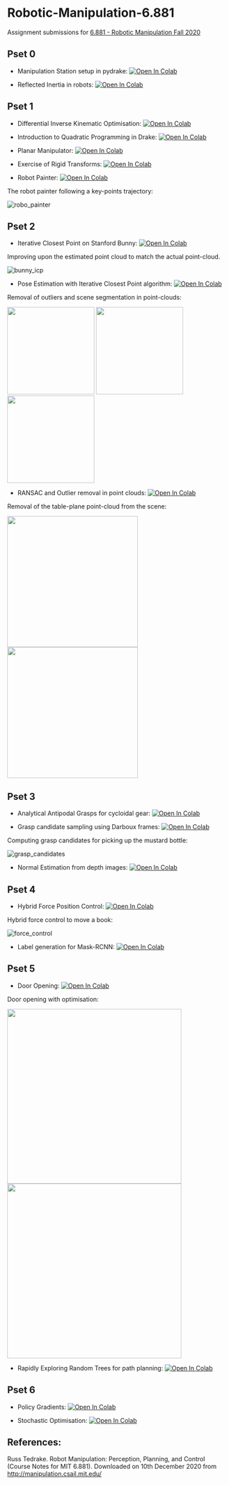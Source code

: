 # Robotic-Manipulation-6.881
Assignment submissions for [6.881 - Robotic Manipulation Fall 2020](http://manipulation.csail.mit.edu/Fall2020/)



## Pset 0
* Manipulation Station setup in pydrake: [![Open In Colab](https://colab.research.google.com/assets/colab-badge.svg)](https://colab.research.google.com/github/nsidn98/Robotic-Manipulation-6.881/blob/main/psets/Pset%200/manipulation_station_io.ipynb)

* Reflected Inertia in robots: [![Open In Colab](https://colab.research.google.com/assets/colab-badge.svg)](https://colab.research.google.com/github/nsidn98/Robotic-Manipulation-6.881/blob/main/psets/Pset%200/reflected_inertia.ipynb)

## Pset 1
* Differential Inverse Kinematic Optimisation: [![Open In Colab](https://colab.research.google.com/assets/colab-badge.svg)](https://colab.research.google.com/github/nsidn98/Robotic-Manipulation-6.881/blob/main/psets/Pset%201/differential_ik_optimization.ipynb)

* Introduction to Quadratic Programming in Drake: [![Open In Colab](https://colab.research.google.com/assets/colab-badge.svg)](https://colab.research.google.com/github/nsidn98/Robotic-Manipulation-6.881/blob/main/psets/Pset%201/intro_to_qp.ipynb)

* Planar Manipulator: [![Open In Colab](https://colab.research.google.com/assets/colab-badge.svg)](https://colab.research.google.com/github/nsidn98/Robotic-Manipulation-6.881/blob/main/psets/Pset%201/planar_manipulator.ipynb)

* Exercise of Rigid Transforms: [![Open In Colab](https://colab.research.google.com/assets/colab-badge.svg)](https://colab.research.google.com/github/nsidn98/Robotic-Manipulation-6.881/blob/main/psets/Pset%201/rigid_transforms.ipynb)

* Robot Painter: [![Open In Colab](https://colab.research.google.com/assets/colab-badge.svg)](https://colab.research.google.com/github/nsidn98/Robotic-Manipulation-6.881/blob/main/psets/Pset%201/robot_painter.ipynb)

The robot painter following a key-points trajectory:

![robo_painter](https://media.giphy.com/media/lvv0Ous2Cbe00QaqVh/giphy.gif)

## Pset 2
* Iterative Closest Point on Stanford Bunny: [![Open In Colab](https://colab.research.google.com/assets/colab-badge.svg)](https://colab.research.google.com/github/nsidn98/Robotic-Manipulation-6.881/blob/main/psets/Pset%202/bunny_icp.ipynb)

Improving upon the estimated point cloud to match the actual point-cloud.

![bunny_icp](https://media.giphy.com/media/eWnujV01w5iYuRYAAV/giphy.gif)

* Pose Estimation with Iterative Closest Point algorithm: [![Open In Colab](https://colab.research.google.com/assets/colab-badge.svg)](https://colab.research.google.com/github/nsidn98/Robotic-Manipulation-6.881/blob/main/psets/Pset%202/pose_estimation_icp.ipynb)

Removal of outliers and scene segmentation in point-clouds:

<p float="left">
  <img src="https://i.imgur.com/hMIQckh.png" height="200" />
  <img src="https://i.imgur.com/t60xtVX.png" height="200" /> 
  <img src="https://i.imgur.com/H1PE8kJ.png" height="200" /> 
</p>

* RANSAC and Outlier removal in point clouds: [![Open In Colab](https://colab.research.google.com/assets/colab-badge.svg)](https://colab.research.google.com/github/nsidn98/Robotic-Manipulation-6.881/blob/main/psets/Pset%202/ransac.ipynb)

Removal of the table-plane point-cloud from the scene:

<p float="left">
  <img src="https://i.imgur.com/fOOw8y0.png" height="300" />
  <img src="https://i.imgur.com/rHAREZF.png" height="300" /> 
</p>

## Pset 3
* Analytical Antipodal Grasps for cycloidal gear: [![Open In Colab](https://colab.research.google.com/assets/colab-badge.svg)](https://colab.research.google.com/github/nsidn98/Robotic-Manipulation-6.881/blob/main/psets/Pset%203/analytic_antipodal_grasps.ipynb)

* Grasp candidate sampling using Darboux frames: [![Open In Colab](https://colab.research.google.com/assets/colab-badge.svg)](https://colab.research.google.com/github/nsidn98/Robotic-Manipulation-6.881/blob/main/psets/Pset%203/grasp_candidate.ipynb)

Computing grasp candidates for picking up the mustard bottle:

![grasp_candidates](https://media.giphy.com/media/zxs2skSIEl09hJSHOD/giphy.gif)


* Normal Estimation from depth images: [![Open In Colab](https://colab.research.google.com/assets/colab-badge.svg)](https://colab.research.google.com/github/nsidn98/Robotic-Manipulation-6.881/blob/main/psets/Pset%203/normal_estimation_depth.ipynb)

## Pset 4
* Hybrid Force Position Control: [![Open In Colab](https://colab.research.google.com/assets/colab-badge.svg)](https://colab.research.google.com/github/nsidn98/Robotic-Manipulation-6.881/blob/main/psets/Pset%204/hybrid_force_position.ipynb)

Hybrid force control to move a book:

![force_control](https://media.giphy.com/media/fhTAHinmayItfYh7Zz/giphy.gif)

* Label generation for Mask-RCNN: [![Open In Colab](https://colab.research.google.com/assets/colab-badge.svg)](https://colab.research.google.com/github/nsidn98/Robotic-Manipulation-6.881/blob/main/psets/Pset%204/label_generation.ipynb)

## Pset 5
* Door Opening: [![Open In Colab](https://colab.research.google.com/assets/colab-badge.svg)](https://colab.research.google.com/github/nsidn98/Robotic-Manipulation-6.881/blob/main/psets/Pset%205/door_opening.ipynb)

Door opening with optimisation:

<p float="left">
  <img src="https://media.giphy.com/media/24eYY3mgZdfHdgvUlP/giphy.gif" width="400" />
  <img src="https://media.giphy.com/media/tmVZ2owHfNaPjFcH6I/giphy.gif" width="400" /> 
</p>

<!-- ![door_open1](https://media.giphy.com/media/24eYY3mgZdfHdgvUlP/giphy.gif)
![door_open2](https://media.giphy.com/media/tmVZ2owHfNaPjFcH6I/giphy.gif) -->

* Rapidly Exploring Random Trees for path planning: [![Open In Colab](https://colab.research.google.com/assets/colab-badge.svg)](https://colab.research.google.com/github/nsidn98/Robotic-Manipulation-6.881/blob/main/psets/Pset%205/rrt_planning.ipynb)

## Pset 6
* Policy Gradients: [![Open In Colab](https://colab.research.google.com/assets/colab-badge.svg)](https://colab.research.google.com/github/nsidn98/Robotic-Manipulation-6.881/blob/main/psets/Pset%206/policy_gradient.ipynb)

* Stochastic Optimisation: [![Open In Colab](https://colab.research.google.com/assets/colab-badge.svg)](https://colab.research.google.com/github/nsidn98/Robotic-Manipulation-6.881/blob/main/psets/Pset%206/stochastic_optimization.ipynb)

## References:
Russ Tedrake. Robot Manipulation: Perception, Planning, and Control (Course Notes for MIT 6.881). Downloaded on 10th December 2020 from http://manipulation.csail.mit.edu/

